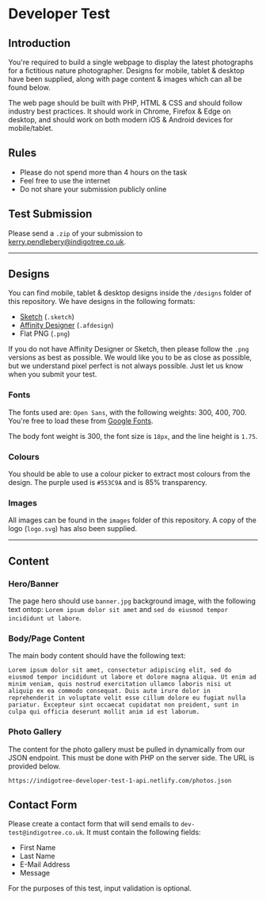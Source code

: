 # Developer Test

## Introduction

You're required to build a single webpage to display the latest photographs for a fictitious nature photographer. Designs for mobile, tablet & desktop have been supplied, along with page content & images which can all be found below.

The web page should be built with PHP, HTML & CSS and should follow industry best practices. It should work in Chrome, Firefox & Edge on desktop, and should work on both modern iOS & Android devices for mobile/tablet.

## Rules

* Please do not spend more than 4 hours on the task
* Feel free to use the internet
* Do not share your submission publicly online

## Test Submission

Please send a `.zip` of your submission to kerry.pendlebery@indigotree.co.uk.

* * *

## Designs

You can find mobile, tablet & desktop designs inside the `/designs` folder of this repository. We have designs in the following formats:

 * [Sketch](https://www.sketch.com/) (`.sketch`)
 * [Affinity Designer](https://affinity.serif.com/en-gb/designer/) (`.afdesign`)
 * Flat PNG (`.png`)

If you do not have Affinity Designer or Sketch, then please follow the `.png` versions as best as possible. We would like you to be as close as possible, but we understand pixel perfect is not always possible. Just let us know when you submit your test.

### Fonts

The fonts used are: `Open Sans`, with the following weights: 300, 400, 700. You're free to load these from [Google Fonts](https://fonts.google.com/).

The body font weight is 300, the font size is `18px`, and the line height is `1.75`.

### Colours

You should be able to use a colour picker to extract most colours from the design. The purple used is `#553C9A` and is 85% transparency.

### Images

All images can be found in the `images` folder of this repository. A copy of the logo (`logo.svg`) has also been supplied.

* * *

## Content

### Hero/Banner

The page hero should use `banner.jpg` background image, with the following text ontop: `Lorem ipsum dolor sit amet` and `sed do eiusmod tempor incididunt ut labore`.

### Body/Page Content

The main body content should have the following text:

```
Lorem ipsum dolor sit amet, consectetur adipiscing elit, sed do eiusmod tempor incididunt ut labore et dolore magna aliqua. Ut enim ad minim veniam, quis nostrud exercitation ullamco laboris nisi ut aliquip ex ea commodo consequat. Duis aute irure dolor in reprehenderit in voluptate velit esse cillum dolore eu fugiat nulla pariatur. Excepteur sint occaecat cupidatat non proident, sunt in culpa qui officia deserunt mollit anim id est laborum.
```

### Photo Gallery

The content for the photo gallery must be pulled in dynamically from our JSON endpoint. This must be done with PHP on the server side. The URL is provided below.

```
https://indigotree-developer-test-1-api.netlify.com/photos.json
```

## Contact Form

Please create a contact form that will send emails to `dev-test@indigotree.co.uk`. It must contain the following fields:

- First Name
- Last Name
- E-Mail Address
- Message

For the purposes of this test, input validation is optional.
